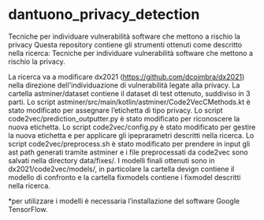 # dantuono_privacy_detection
Tecniche per individuare vulnerabilità software che mettono a rischio la privacy
Questa repository contiene gli strumenti ottenuti come descritto nella ricerca: 
Tecniche per individuare vulnerabilità software che mettono a rischio la privacy.

La ricerca va a modificare dx2021 (https://github.com/dcoimbra/dx2021) nella direzione dell'individuazione di vulnerabilità legate alla privacy. 
La cartella astminer/dataset contiene il dataset di test ottenuto, suddiviso in 3 parti.
Lo script astminer/src/main/kotlin/astminer/Code2VecCMethods.kt è stato modificato per assegnare l’etichetta di tipo privacy.
Lo script code2vec/prediction_outputter.py è stato modificato per riconoscere la nuova etichetta.
Lo script code2vec/config.py è stato modificato per gestire la nuova etichetta e per applicare gli ipeprarametri descritti nella ricerca.
Lo script code2vec/preprocess.sh è stato modificato per prendere in input gli ast path generati tramite astminer e i file preprocessati da code2vec sono salvati nella directory data/fixes/.
I modelli finali ottenuti sono in dx2021/code2vec/models/, in particolare la cartella devign contiene il modello di confronto e la cartella fixmodels contiene i fixmodel descritti nella ricerca.

*per utilizzare i modelli è necessaria l’installazione del software Google TensorFlow.
